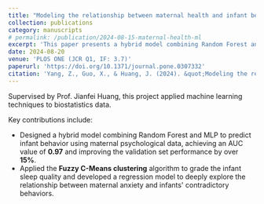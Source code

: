 ```yaml
---
title: "Modeling the relationship between maternal health and infant behavioral characteristics based on machine learning"
collection: publications
category: manuscripts
# permalink: /publication/2024-08-15-maternal-health-ml
excerpt: 'This paper presents a hybrid model combining Random Forest and MLP to predict infant behavior from maternal psychological data, achieving an AUC of 0.97.'
date: 2024-08-20
venue: 'PLOS ONE (JCR Q1, IF: 3.7)'
paperurl: 'https://doi.org/10.1371/journal.pone.0307332'
citation: 'Yang, Z., Guo, X., & Huang, J. (2024). &quot;Modeling the relationship between maternal health and infant behavioral characteristics based on machine learning.&quot; PLOS ONE. 19(8), e0307332.'
---
```


Supervised by Prof. Jianfei Huang, this project applied machine learning techniques to biostatistics data.

Key contributions include:
* Designed a hybrid model combining Random Forest and MLP to predict infant behavior using maternal psychological data, achieving an AUC value of **0.97** and improving the validation set performance by over **15%**. 
* Applied the **Fuzzy C-Means clustering** algorithm to grade the infant sleep quality and developed a regression model to deeply explore the relationship between maternal anxiety and infants' contradictory behaviors.
